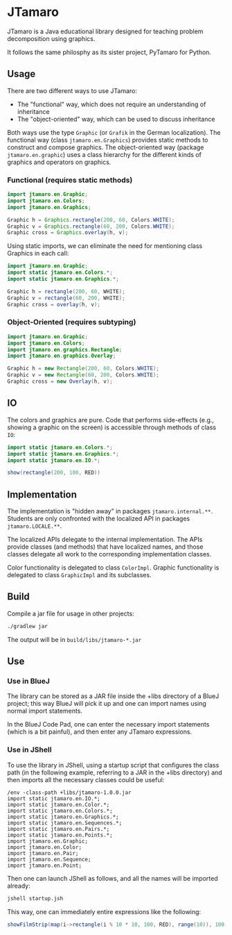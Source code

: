 # JTamaro

JTamaro is a Java educational library designed for teaching problem decomposition using graphics.

It follows the same philosphy as its sister project, PyTamaro for Python.

## Usage

There are two different ways to use JTamaro:

* The "functional" way, which does not require an understanding of inheritance
* The "object-oriented" way, which can be used to discuss inheritance

Both ways use the type `Graphic` (or `Grafik` in the German localization).
The functional way (class `jtamaro.en.Graphics`) provides static methods to construct and compose graphics.
The object-oriented way (package `jtamaro.en.graphic`) uses a class hierarchy for the different kinds of graphics
and operators on graphics.

### Functional (requires static methods)

```java
import jtamaro.en.Graphic;
import jtamaro.en.Colors;
import jtamaro.en.Graphics;

Graphic h = Graphics.rectangle(200, 60, Colors.WHITE);
Graphic v = Graphics.rectangle(60, 200, Colors.WHITE);
Graphic cross = Graphics.overlay(h, v);
```

Using static imports, we can eliminate the need for mentioning class Graphics in each call:

```java
import jtamaro.en.Graphic;
import static jtamaro.en.Colors.*;
import static jtamaro.en.Graphics.*;

Graphic h = rectangle(200, 60, WHITE);
Graphic v = rectangle(60, 200, WHITE);
Graphic cross = overlay(h, v);
```

### Object-Oriented (requires subtyping)

```java
import jtamaro.en.Graphic;
import jtamaro.en.Colors;
import jtamaro.en.graphics.Rectangle;
import jtamaro.en.graphics.Overlay;

Graphic h = new Rectangle(200, 60, Colors.WHITE);
Graphic v = new Rectangle(60, 200, Colors.WHITE);
Graphic cross = new Overlay(h, v);
```

## IO

The colors and graphics are pure.
Code that performs side-effects (e.g., showing a graphic on the screen)
is accessible through methods of class `IO`:

```java
import static jtamaro.en.Colors.*;
import static jtamaro.en.Graphics.*;
import static jtamaro.en.IO.*;

show(rectangle(200, 100, RED))
```

## Implementation

The implementation is "hidden away" in packages `jtamaro.internal.**`.
Students are only confronted with the localized API in packages `jtamaro.LOCALE.**`.

The localized APIs delegate to the internal implementation.
The APIs provide classes (and methods) that have localized names,
and those classes delegate all work to the corresponding implementation classes.

Color functionality is delegated to class `ColorImpl`.
Graphic functionality is delegated to class `GraphicImpl` and its subclasses.

## Build

Compile a jar file for usage in other projects:

```bash
./gradlew jar
```

The output will be in `build/libs/jtamaro-*.jar`

## Use

### Use in BlueJ

The library can be stored as a JAR file inside the +libs directory of a BlueJ project;
this way BlueJ will pick it up and one can import names using normal import statements.

In the BlueJ Code Pad, one can enter the necessary import statements
(which is a bit painful),
and then enter any JTamaro expressions.

### Use in JShell

To use the library in JShell, using a startup script that configures the class path
(in the following example, referring to a JAR in the +libs directory)
and then imports all the necessary classes could be useful:

```jsh
/env -class-path +libs/jtamaro-1.0.0.jar
import static jtamaro.en.IO.*;
import static jtamaro.en.Color.*;
import static jtamaro.en.Colors.*;
import static jtamaro.en.Graphics.*;
import static jtamaro.en.Sequences.*;
import static jtamaro.en.Pairs.*;
import static jtamaro.en.Points.*;
import jtamaro.en.Graphic;
import jtamaro.en.Color;
import jtamaro.en.Pair;
import jtamaro.en.Sequence;
import jtamaro.en.Point;
```

Then one can launch JShell as follows, and all the names will be imported already:

```sh
jshell startup.jsh
```

This way, one can immediately entire expressions like the following:

```java
showFilmStrip(map(i->rectangle(i % 10 * 10, 100, RED), range(10)), 100, 100)
```
